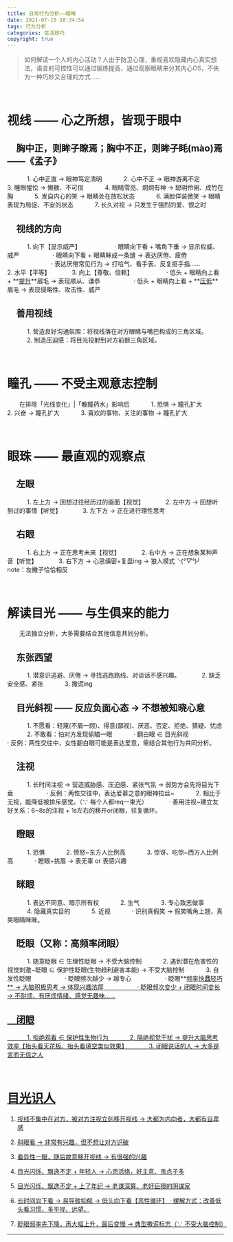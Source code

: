```yaml
---
title: 日常行为分析——眼睛
date: 2021-07-15 10:34:54
tags: 行为分析
categories: 生活技巧
copyright: true
---
```


> 如何解读一个人的内心活动？人出于防卫心理，重视喜欢隐藏内心真实想法，语言的可控性可以通过锻炼提高，通过观察眼睛来分其内心OS，不失为一种巧妙又合理的方式……
<!--more-->

<br/>

# 视线 —— 心之所想，皆现于眼中

## &emsp;胸中正，则眸子瞭焉；胸中不正，则眸子眊(mào)焉 ——《孟子》
&emsp;&emsp;&emsp; 1. 心中正直 → 眼神笃定清明
&emsp;&emsp;&emsp; 2. 心中不正 → 眼神游离不定
&emsp;&emsp;&emsp; 3. 睡眼惺忪 → 懒散、不可信
&emsp;&emsp;&emsp; 4. 眼睛雪亮、炯炯有神 → 聪明伶俐、成竹在胸
&emsp;&emsp;&emsp; 5. 发自内心的笑 → 眼睛处在放松状态
&emsp;&emsp;&emsp; 6. 满脸佯装微笑 → 眼睛表现为局促、不安的状态
&emsp;&emsp;&emsp; 7. 长久对视 → 只发生于强烈的爱、恨之时

## &emsp;视线的方向
&emsp;&emsp;&emsp; 1. 向下【显示威严】
&emsp;&emsp;&emsp;&emsp;&emsp; · 眼睛向下看 + 嘴角下垂 → 显示权威、威严
&emsp;&emsp;&emsp;&emsp;&emsp; · 眼睛向下看 + 眼睛眯成一条缝 → 表达厌倦、疲倦
&emsp;&emsp;&emsp;&emsp;&emsp;&emsp;&emsp; · 表达厌倦常见行为 → 打哈气、看手表、反复抠手指……
&emsp;&emsp;&emsp; 2. 水平【平等】
&emsp;&emsp;&emsp; 3. 向上【尊敬、信赖】
&emsp;&emsp;&emsp;&emsp;&emsp; · 低头 + 眼睛向上看 + **<u>提升</u>**眉毛 → 表现顺从、谦恭
&emsp;&emsp;&emsp;&emsp;&emsp; · 低头 + 眼睛向上看 + **<u>压低</u>**眉毛 → 表现侵略性、攻击性、威严

## &emsp;善用视线
&emsp;&emsp;&emsp; 1. 营造良好沟通氛围：将视线落在对方眼睛与嘴巴构成的三角区域。
&emsp;&emsp;&emsp; 2. 制造压迫感：将目光投射到对方前额三角区域。


<br/>

# 瞳孔 —— 不受主观意志控制
&emsp;&emsp;在排除「光线变化」|「散瞳药水」影响后
&emsp;&emsp;&emsp; 1. 恐惧 → 瞳孔扩大
&emsp;&emsp;&emsp; 2. 兴奋 → 瞳孔扩大
&emsp;&emsp;&emsp; 3. 喜欢的事物、关注的事物 → 瞳孔扩大

<br/>

# 眼珠 —— 最直观的观察点
## &emsp;左眼
&emsp;&emsp;&emsp; 1. 左上方 → 回想过往经历过的画面【视觉】
&emsp;&emsp;&emsp; 2. 左中方 → 回想听到过的事情【听觉】
&emsp;&emsp;&emsp; 3. 左下方 → 正在进行理性思考
## &emsp;右眼
&emsp;&emsp;&emsp; 1. 右上方 → 正在思考未来【视觉】
&emsp;&emsp;&emsp; 2. 右中方 → 正在想象某种声音【听觉】
&emsp;&emsp;&emsp; 3. 右下方 → 心思缜密+复盘ing → 狼人模式╰(*°▽°*)╯
&emsp;&emsp; note：左撇子恰恰相反

<br/>

# 解读目光 —— 与生俱来的能力
&emsp;&emsp;无法独立分析，大多需要结合其他信息共同分析。
## &emsp;东张西望
&emsp;&emsp;&emsp; 1. 潜意识逃避、厌倦 → 寻找逃跑路线、对谈话不感兴趣。
&emsp;&emsp;&emsp; 2. 缺乏安全感、紧张
&emsp;&emsp;&emsp; 3. 撒谎ing
## &emsp;目光斜视 —— 反应负面心态 → 不想被知晓心意
&emsp;&emsp;&emsp; 1. 不愿看：轻蔑(不屑一顾)、得意(鄙视)、厌恶、否定、拒绝、猜疑、忧虑
&emsp;&emsp;&emsp; 2. 不敢看：怕对方发现偷瞄一眼
&emsp;&emsp;&emsp; · 翻白眼 ∈ 目光斜视
&emsp;&emsp;&emsp;&emsp;&emsp; · 反例：两性交往中，女性翻白眼可能是表达爱意，需结合其他行为共同分析。
## &emsp;注视
&emsp;&emsp;&emsp; 1. 长时间注视 → 营造威胁感、压迫感、紧张气氛 → 弱势方会先将目光下垂
&emsp;&emsp;&emsp;&emsp;&emsp; · 反例：两性交往中，表达爱慕之意的眼神拉丝\~
&emsp;&emsp;&emsp; 2. 相比于无视，能降低被排斥感觉。（∵ 每个人都req一束光）
&emsp;&emsp;&emsp; · 善用注视\~建立友好关系：6\~8s的注视 + 1s左右的移开or闭眼，往复循环。
## &emsp;瞪眼
&emsp;&emsp;&emsp; 1. 恐惧
&emsp;&emsp;&emsp; 2. 愤怒\~东方人比例高
&emsp;&emsp;&emsp; 3. 惊讶、吃惊\~西方人比例高
&emsp;&emsp;&emsp; · 瞪眼+挑眉 → 表无辜 or 表感兴趣
## &emsp;眯眼
&emsp;&emsp;&emsp; 1. 表达不同意、暗示所有权
&emsp;&emsp;&emsp; 2. 生气
&emsp;&emsp;&emsp; 3. 专心致志做事
&emsp;&emsp;&emsp; 4. 隐藏真实目的
&emsp;&emsp;&emsp; 5. 近视
&emsp;&emsp;&emsp; · 识别真假笑 → 假笑嘴角上翘，真笑眼睛眯眯。
## &emsp;眨眼（又称：高频率闭眼）
&emsp;&emsp;&emsp; 1. 随意眨眼 ∈ 生理性眨眼 → 不受大脑控制
&emsp;&emsp;&emsp; 2. 遇到潜在危害性的视觉刺激\~眨眼 ∈ 保护性眨眼(生物趋利避害本能) → 不受大脑控制
&emsp;&emsp;&emsp; 3. 自发性眨眼
&emsp;&emsp;&emsp;&emsp;&emsp; · 眨眼频次越少 → 越专心
&emsp;&emsp;&emsp;&emsp;&emsp; · 眨眼**<u>频率快<u/>**且**<u>轻巧<u/>** → 大脑积极思考 → 体现兴趣浓厚
&emsp;&emsp;&emsp;&emsp;&emsp; · 眨眼频次变少 + 闭眼时间变长 → 不耐烦、有厌烦情绪、感觉无趣味……
## &emsp;闭眼
&emsp;&emsp;&emsp; 1. 拒绝观看 ∈ 保护性生物行为
&emsp;&emsp;&emsp; 2. 隔绝视觉干扰 → 提升大脑思考效率【抬头看天花板、抬头看填空类似效果】
&emsp;&emsp;&emsp; 3. 闭眼说话的人 → 大多是言而无信之人

<br/>

# 目光识人

1. 视线不集中在对方，被对方注视立刻移开视线 → 大都为内向者，大都有自卑感

2. 斜眼看 → 非常有兴趣，但不想让对方识破

3. 看异性一眼，随后故意移开视线 → 有很强的兴趣

4. 目光闪烁、飘逸不定 + 年轻人 → 心思活络，好主意、鬼点子多
5. 目光闪烁、飘逸不定 + 上了年纪 → 老谋深算、老奸巨猾的阴谋家

6. 长时间向下看 → 易导致抑郁 → 低头向下看【恶性循环】
· 缓解方式：改善低头看习惯，多平视、远望。

7. 眨眼频率先下降，再大幅上升，最后变慢 → 典型撒谎标志（∵ 不受大脑控制）

---
